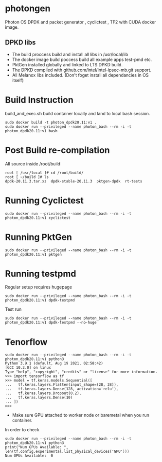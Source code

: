 # photongen

Photon OS DPDK and packet generator , cyclictest , TF2 with CUDA docker image.


## DPKD libs

* The build proccess build and install all libs in /usr/local/lib
* The docker image build poccess build all example apps test-pmd etc.
* PktGen installed globally and linked to LTS DPKD build.
* The DPKD compiled with github.com/intel/intel-ipsec-mb.git support.
* All Melanox libs included.  (Don't foget install all dependancies in OS itself)

# Build Instruction

build_and_exec.sh build container locally and land to local bash session.

```
sudo docker build -t photon_dpdk20.11:v1 .
sudo docker run --privileged --name photon_bash --rm -i -t photon_dpdk20.11:v1 bash
```
# Post Build re-compilation

All source inside /root/build

```
root [ /usr/local ]# cd /root/build/
root [ ~/build ]# ls
dpdk-20.11.3.tar.xz  dpdk-stable-20.11.3  pktgen-dpdk  rt-tests
```

# Running Cyclictest

```
sudo docker run --privileged --name photon_bash --rm -i -t photon_dpdk20.11:v1 cyclictest
```

# Running PktGen

```
sudo docker run --privileged --name photon_bash --rm -i -t photon_dpdk20.11:v1 pktgen
```

# Running testpmd

Regular setup requires hugepage 

```
sudo docker run --privileged --name photon_bash --rm -i -t photon_dpdk20.11:v1 dpdk-testpmd
```

Test run

```
sudo docker run --privileged --name photon_bash --rm -i -t photon_dpdk20.11:v1 dpdk-testpmd --no-huge
```


# Tenorflow

```
sudo docker run --privileged --name photon_bash --rm -i -t photon_dpdk20.11:v1 python3
Python 3.9.1 (default, Aug 19 2021, 02:58:42)
[GCC 10.2.0] on linux
Type "help", "copyright", "credits" or "license" for more information.
>>> import tensorflow as tf
>>> model = tf.keras.models.Sequential([
...   tf.keras.layers.Flatten(input_shape=(28, 28)),
...   tf.keras.layers.Dense(128, activation='relu'),
...   tf.keras.layers.Dropout(0.2),
...   tf.keras.layers.Dense(10)
... ])
>>>
```

* Make sure GPU attached to worker node or baremetal when you run container.

In order to check

```
sudo docker run --privileged --name photon_bash --rm -i -t photon_dpdk20.11:v1 python3
print("Num GPUs Available: ", len(tf.config.experimental.list_physical_devices('GPU')))
Num GPUs Available:  0
```
